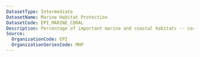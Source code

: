 ```yaml
---
DatasetType: Intermediate
DatasetName: Marine Habitat Protection
DatasetCode: EPI_MARINE_CORAL
Description: Percentage of important marine and coastal habitats -- coral reefs
Source:
  OrganizationCode: EPI
  OrganizationSeriesCode: MHP
---
```

